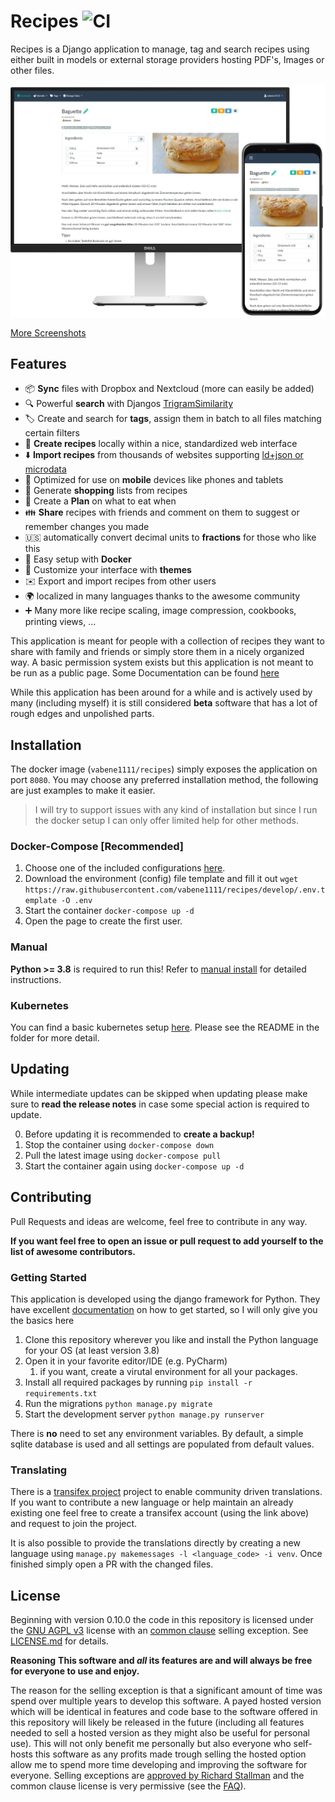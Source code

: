 # Recipes ![CI](https://github.com/vabene1111/recipes/workflows/Continous%20Integration/badge.svg?branch=develop)

Recipes is a Django application to manage, tag and search recipes using either built in models or 
external storage providers hosting PDF's, Images or other files.

![Preview](docs/preview.png)

[More Screenshots](https://imgur.com/a/V01151p)

## Features

- :package: **Sync** files with Dropbox and Nextcloud (more can easily be added)
- :mag: Powerful **search** with Djangos [TrigramSimilarity](https://docs.djangoproject.com/en/3.0/ref/contrib/postgres/search/#trigram-similarity)
- :label: Create and search for **tags**, assign them in batch to all files matching certain filters
- :page_facing_up: **Create recipes** locally within a nice, standardized web interface
- :arrow_down: **Import recipes** from thousands of websites supporting [ld+json or microdata](https://schema.org/Recipe)
- :iphone: Optimized for use on **mobile** devices like phones and tablets
- :shopping_cart: Generate **shopping** lists from recipes
- :calendar: Create a **Plan** on what to eat when
- :family: **Share** recipes with friends and comment on them to suggest or remember changes you made
- :us: automatically convert decimal units to **fractions** for those who like this
- :whale: Easy setup with **Docker**
- :art: Customize your interface with **themes**
- :envelope: Export and import recipes from other users
- :earth_africa: localized in many languages thanks to the awesome community
- :heavy_plus_sign: Many more like recipe scaling, image compression, cookbooks, printing views, ...

This application is meant for people with a collection of recipes they want to share with family and friends or simply
store them in a nicely organized way. A basic permission system exists but this application is not meant to be run as 
a public page.
Some Documentation can be found [here](https://github.com/vabene1111/recipes/wiki)

While this application has been around for a while and is actively used by many (including myself) it is still considered
**beta** software that has a lot of rough edges and unpolished parts.

## Installation

The docker image (`vabene1111/recipes`) simply exposes the application on port `8080`. You may choose any preferred installation method, the following are just examples to make it easier.

> I will try to support issues with any kind of installation but since I run the docker setup I can only offer 
> limited help for other methods.

### Docker-Compose [Recommended]

1. Choose one of the included configurations [here](docs/docker).
2. Download the environment (config) file template and fill it out `wget https://raw.githubusercontent.com/vabene1111/recipes/develop/.env.template -O .env`
3. Start the container `docker-compose up -d`
4. Open the page to create the first user.

### Manual

**Python >= 3.8** is required to run this!
Refer to [manual install](docs/manual_install) for detailed instructions.

### Kubernetes

You can find a basic kubernetes setup [here](docs/k8s/). Please see the README in the folder for more detail.

## Updating

While intermediate updates can be skipped when updating please make sure to **read the release notes** in case some special action is required to update.

0. Before updating it is recommended to **create a backup!**
1. Stop the container using `docker-compose down`
2. Pull the latest image using `docker-compose pull`
3. Start the container again using `docker-compose up -d`

## Contributing

Pull Requests and ideas are welcome, feel free to contribute in any way.

**If you want feel free to open an issue or pull request to add yourself to the list of awesome contributors.**

### Getting Started
This application is developed using the django framework for Python. They have excellent 
[documentation](https://www.djangoproject.com/start/) on how to get started, so I will only give you the basics here

1. Clone this repository wherever you like and install the Python language for your OS (at least version 3.8)
2. Open it in your favorite editor/IDE (e.g. PyCharm)
    1. if you want, create a virutal environment for all your packages.
3. Install all required packages by running `pip install -r requirements.txt`
4. Run the migrations `python manage.py migrate`
5. Start the development server `python manage.py runserver`

There is **no** need to set any environment variables. By default, a simple sqlite database is used and all settings are
populated from default values.

### Translating

There is a [transifex project](https://www.transifex.com/django-recipes/django-cookbook/) project to enable community driven translations. If you want to contribute a new language or help maintain an already existing one feel free to create a transifex account (using the link above) and request to join the project.

It is also possible to provide the translations directly by creating a new language using `manage.py makemessages -l <language_code> -i venv`. Once finished simply open a PR with the changed files. 

## License

Beginning with version 0.10.0 the code in this repository is licensed under the [GNU AGPL v3](https://www.gnu.org/licenses/agpl-3.0.de.html) license with an
[common clause](https://commonsclause.com/) selling exception. See [LICENSE.md](https://github.com/vabene1111/recipes/blob/develop/LICENSE.md) for details.

**Reasoning**
**This software and *all* its features are and will always be free for everyone to use and enjoy.**

The reason for the selling exception is that a significant amount of time was spend over multiple years to develop this software.
A payed hosted version which will be identical in features and code base to the software offered in this repository will
likely be released in the future (including all features needed to sell a hosted version as they might also be useful for personal use).
This will not only benefit me personally but also everyone who self-hosts this software as any profits made trough selling the hosted option
allow me to spend more time developing and improving the software for everyone. Selling exceptions are [approved by Richard Stallman](http://www.gnu.org/philosophy/selling-exceptions.en.html) and the
common clause license is very permissive (see the [FAQ](https://commonsclause.com/)).
